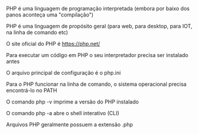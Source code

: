PHP é uma linguagem de programação interpretada (embora por baixo dos panos aconteça uma "compilação")

PHP é uma linguagem de propósito geral (para web, para desktop, para IOT, na linha de comando etc)

O site oficial do PHP é https://php.net/

Para executar um código em PHP o seu interpretador precisa ser instalado antes

O arquivo principal de configuração é o php.ini

Para o PHP funcionar na linha de comando, o sistema operacional precisa encontrá-lo no PATH

O comando php -v imprime a versão do PHP instalado

O comando php -a abre o shell interativo (CLI)

Arquivos PHP geralmente possuem a extensão .php
